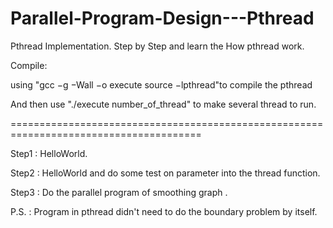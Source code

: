 # Parallel-Program-Design---Pthread

Pthread Implementation.
Step by Step and learn the How pthread work.

Compile:

using "gcc −g −Wall −o execute source −lpthread"to compile the pthread

And then use "./execute number_of_thread" to make several thread to run.

=======================================================================================

Step1 : HelloWorld.

Step2 : HelloWorld and do some test on parameter into the thread function.

Step3 : Do the parallel program of smoothing graph .

P.S. : 
Program in pthread didn't need to do the boundary problem by itself.
